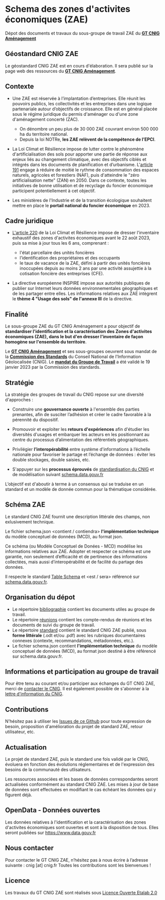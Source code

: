 # Schema des zones d'activites économiques (ZAE)
Dépot des documents et travaux du sous-groupe de travail ZAE du **[GT CNIG Aménagement](http://cnig.gouv.fr/gt-friches-a25940.html)**

## Géostandard CNIG ZAE

Le géostandard CNIG ZAE est en cours d'élaboration. Il sera publié sur la page web des ressources du **[GT CNIG Aménagement](http://cnig.gouv.fr/gt-friches-a25940.html)**.

## Contexte

- Une ZAE est réservée à l’implantation d’entreprises. Elle réunit les pouvoirs publics, les collectivités et les entreprises dans une logique partenariale autour d’objectifs de croissance. Elle est en général placée sous le régime juridique du permis d'aménager ou d'une zone d'aménagement concerté (ZAC).
  - On dénombre un peu plus de 30 000 ZAE couvrant environ 500 000 ha du territoire national.
  - Depuis la loi NOTRe, **les ZAE relèvent de la compétence de l’EPCI**.

- La Loi Climat et Résilience impose de lutter contre le phénomène d'artificialisation des sols pour apporter une partie de réponse aux enjeux liés au changement climatique, avec des objectifs ciblés et intégrés dans les documents de planification et d’urbanisme. L'[article 191](https://www.legifrance.gouv.fr/jorf/article_jo/JORFARTI000043957220) engage à réduire de moitié le rythme de consommation des espaces naturels, agricoles et forestiers (NAF), puis d'atteindre le "zéro artificialisation nette" (ZAN) en 2050. Dans ce contexte, toutes les initiatives de bonne utilisation et de recyclage du foncier économique participent potentiellement à cet objectif.

- Les ministères de l'Industrie et de la transition écologique souhaitent mettre en place le **portail national du foncier économique** en 2023. 

## Cadre juridique

- [L'article 220](https://www.legifrance.gouv.fr/jorf/article_jo/JORFARTI000043957249) de la Loi Climat et Résilience impose de dresser l'inventaire exhaustif des zones d'activites économiques avant le 22 août 2023, puis sa mise à jour tous les 6 ans, comprenant :
  - l'état parcellaire des unités foncières
  - l’identification des propriétaires et des occupants
  - le taux de vacance de la ZAE, défini à partir des unités foncières inoccupées depuis au moins 2 ans par une activité assujettie à la cotisation foncière des entreprises (CFE).
  
- La directive européenne INSPIRE impose aux autorités publiques de publier sur Internet leurs données environnementales géographiques et de les partager entre elles. Les informations relatives aux ZAE intègrent le **thème 4 "Usage des sols" de l'annexe III** de la directive.

## Finalité
Le sous-groupe ZAE du GT CNIG Aménagement a pour objectif de **standardiser l'identification et la caractérisation des Zones d'activites économiques (ZAE), dans le but d'en dresser l'inventaire de façon homogène sur l'ensemble du territoire**.

Le **[GT CNIG Aménagement](http://cnig.gouv.fr/gt-friches-a25940.html)** et ses sous-groupes oeuvrent sous mandat de la **[Commission des Standards](http://cnig.gouv.fr/?page_id=640)** du Conseil National de l'Information Géolocalisée (CNIG). Le **[mandat du Groupe de Travail](http://cnig.gouv.fr/IMG/pdf/230119_mandat_gt_cnig_amenagement.pdf)** a été validé le 19 janvier 2023 par la Commission des standards.

## Stratégie

La stratégie des groupes de travail du CNIG repose sur une diversité d'approches :

- Construire une **gouvernance ouverte** à l'ensemble des parties prenantes, afin de susciter l’adhésion et créer le cadre favorable à la pérennité du dispositif.

- Promouvoir et exploiter les **retours d'expériences** afin d'étudier les diversités d'usages et embarquer les acteurs en les positionnant au centre du processus d’alimentation des référentiels géographiques.
    
- Privilégier **l’interopérabilité** entre système d'informations à l’échelle nationale pour favoriser le partage et l’échange de données : éviter les double stockages, double saisies, etc.

- S'appuyer sur les **processus éprouvés** de [standardisation du CNIG](http://cnig.gouv.fr/les-standards-cnig-a18959.html#Etapes-de-creation-d-un-Standard-CNIG) et de modélisation suivant [schema.data.gouv.fr](https://guides.etalab.gouv.fr/producteurs-schemas/)

L’objectif est d'aboutir à terme à un consensus qui se traduise en un standard et un modèle de donnée commun pour la thématique considérée.

## Schéma ZAE

Le standard CNIG ZAE fournit une description littérale des champs, non exlusivement technique.

Le fichier schema.json <contient / contiendra> **l'implémentation technique** du modèle conceptuel de données (MCD), au format json.

Ce schéma (ou Modèle Conceptuel de Donées - MCD) modélise les informations relatives aux ZAE. Adopter et respecter ce schéma est une garantie, non seulement d’efficacité et de pertinence des informations collectées, mais aussi d’interopérabilité et de facilité du partage des données.

Il respecte le standard [Table Schema](https://specs.frictionlessdata.io/table-schema/) et <est / sera> référencé sur [schema.data.gouv.fr](https://schema.data.gouv.fr). 

## Organisation du dépot

* Le répertoire [bibliographie](https://github.com/cnigfr/zones-activites-economiques/tree/main/bibliographie) contient les documents utiles au groupe de travail.
* Le répertoire [réunions](https://github.com/cnigfr/Friches/tree/main/r%C3%A9unions) contient les compte-rendus de réunions et les documents de suivi du groupe de travail.
* Le répertoire [standard](https://github.com/cnigfr/zones-activites-economiques/tree/main/standard) contient le standard CNIG ZAE publié, sous **forme littérale** (.odt et/ou .pdf) avec les rubriques documentaires connexes (contexte, recommandations, métadonnées, etc.).
* Le fichier schema.json contient **l'implémentation technique** du modèle conceptuel de données (MCD), au format json destiné à être référencé sur schema.data.gouv.fr.

## Informations et participation au groupe de travail
Pour être tenu au courant et/ou participer aux échanges du GT CNIG ZAE, merci de [contacter le CNIG](http://cnig.gouv.fr/spip.php?page=contact). Il est également possible de s'abonner à la [lettre d'information du CNIG](http://cnig.gouv.fr/).

## Contributions
N'hésitez pas à utiliser les [Issues de ce Github](https://github.com/cnigfr/zones-activites-economiques/issues) pour toute expression de besoin, proposition d'amélioration du projet de standard ZAE, retour utilisateur, etc.

## Actualisation
Le projet de standard ZAE, puis le standard une fois validé par le CNIG, évoluera en fonction des évolutions réglementaires et de l'expression des besoins de la communauté des utlisateurs.

Les ressources associées et les bases de données correspondantes seront actualisées conformément au standard CNIG ZAE.
Les mises à jour de base de données sont effectuées en modifiant le cas échéant les données qui y figurent déjà.

## OpenData - Données ouvertes
Les données relatives à l'identification et la caractérisation des zones d'activites économiques sont ouvertes et sont à la disposition de tous.
Elles seront publiées sur https://www.data.gouv.fr

## Nous contacter
Pour contacter le GT CNIG ZAE, n’hésitez pas à nous écrire à l’adresse suivante : cnig [at] cnig.fr
Toutes les contributions sont les bienvenues !

## Licence
Les travaux du GT CNIG ZAE sont réalisés sous [Licence Ouverte Etalab 2.0](https://www.etalab.gouv.fr/licence-ouverte-open-licence/)

